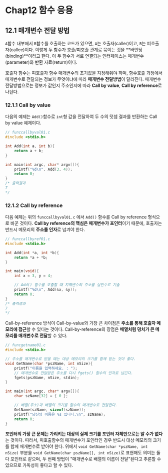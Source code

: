 # Chap12 함수 응용



## 12.1 매개변수 전달 방법

`A`함수 내부에서 `B`함수를 호출하는 코드가 있으면, `A`는 호출자(caller)이고, `B`는 피호출자(callee)이다. 이렇게 두 함수가 호출/피호출 관계로 묶이는 것을 **바인딩(binding)**이라고 한다. 이 두 함수가 서로 연결되는 인터페이스는 매개변수(parameter)와 반환 자료(return)이다.

호출자 함수는 피호출자 함수 매개변수의 초기값을 지정해줘야 하며, 함수호출 과정에서 매개변수로 전달되는 정보가 무엇이냐에 따라 **매개변수 전달방법**이 달라진다. 매개변수 전달방법으로는 정보가 값인지 주소인지에 따라 **Call by value**, **Call by reference**로 나뉜다.



### 12.1.1 Call by value

다음의 예제는 `Add()`함수로 `int`형 값을 전달하여 두 수의 덧셈 결과를 반환하는 Call by value 예제이다.

```c
// funccallbyval01.c
#include <stdio.h>

int Add(int a, int b){
    return a + b;
}

int main(int argc, char* argv[]){
    printf("%d\n", Add(3, 4));
    return 0;
}
/* 출력결과
7
*/
```



### 12.1.2 Call by reference

다음 예제는 위의 `funccallbyval01.c` 에서 `Add()` 함수를 Call by reference 형식으로 바꾼 것이다. **Call by reference의 핵심은 매개변수가 포인터**이기 때문에, 호출자는 반드시 메모리의 **주소를 인자**로 넘겨야 한다.

```c
// funccallbyref01.c
#include <stdio.h>

int Add(int *a, int *b){
    return *a + *b;
}

int main(void){
    int x = 3, y = 4;

    // Add() 함수를 호출할 때 지역변수의 주소를 실인수로 기술
    printf("%d\n", Add(&x, &y));
    return 0;
}
/* 출력결과
7
*/
```



Call-by-reference 방식이 Call-by-value와 가장 큰 차이점은 **주소를 통해 호출자 메모리에 접근**할 수 있다는 것이다. Call-by-reference의 장점은 **배열처럼 덩치가 큰 메모리를 매개변수로 전달**할 수 있다.

```c
// funcgetname01.c
#include <stdio.h>

// 주소를 매개변수로 받을 때는 대상 메모리의 크기를 함께 받는 것이 좋다.
void GetName(char *pszName, int nSize){
    printf("이름을 입력하세요. : ");
    // 매개변수로 전달받은 주소를 다시 fgets() 함수의 인자로 넘긴다.
    fgets(pszName, nSize, stdin);
}

int main(int argc, char* argv[]){
    char szName[32] = { 0 };

    // 배열(주소)과 배열의 크기를 함수의 매개변수로 전달한다.
    GetName(szName, sizeof(szName));
    printf("당신의 이름은 %s 입니다.\n", szName);
    return 0;
}
```



**포인터의 가장 큰 문제는 가리키는 대상의 실제 크기를 포인터 자체만으로는 알 수가 없다**는 것이다. 따라서, 피호출함수의 매개변수가 포인터인 경우 반드시 대상 메모리의 크기를 함께 매개변수로 받아야 한다. 위에서 `void GetName(char *pszName, int nSize)` 부분을 `void GetName(char pszName[], int nSize)`로 표현해도 의미는 둘다 포인터로 같으며, 두 번째 방법이 "매개변수로 배열의 이름이 전달"된다고 추론할 수 있으므로 가독성이 좋다고 할 수 있다.